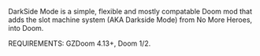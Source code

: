 DarkSide Mode is a simple, flexible and mostly compatable Doom mod that adds the slot machine system (AKA Darkside Mode) from No More Heroes, into Doom.


REQUIREMENTS: GZDoom 4.13+, Doom 1/2.

